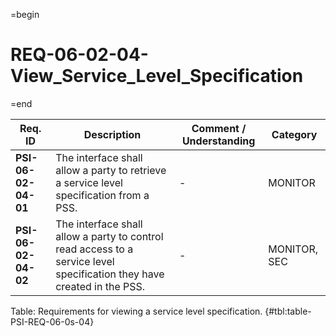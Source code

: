 =begin

# REQ-06-02-04-View_Service_Level_Specification

=end

| Req. ID                        | Description                         | Comment / Understanding                  | Category                       |
| ------------------------------ | ----------------------------------- | ---------------------------------------- | ------------------------------ |
| __PSI-06-02-04-01__ | The interface shall allow a party to retrieve a service level specification from a PSS.                                 | -                       | MONITOR      |
| __PSI-06-02-04-02__ | The interface shall allow a party to control read access to a service level specification they have created in the PSS. | -                       | MONITOR, SEC |

Table: Requirements for viewing a service level specification. {#tbl:table-PSI-REQ-06-0s-04}
